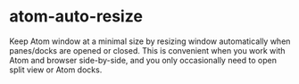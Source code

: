 # atom-auto-resize

Keep Atom window at a minimal size by resizing window automatically when
panes/docks are opened or closed. This is convenient when you work with Atom
and browser side-by-side, and you only occasionally need to open split view
or Atom docks.
